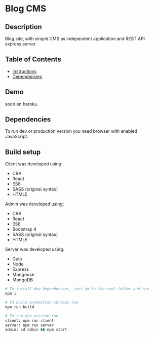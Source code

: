 # Blog CMS

## Description
Blog site, with simple CMS as independent application and REST API express server.
## Table of Contents

* [Instructions](#instructions)
* [Dependencies](#dependencies)

## Demo
soon on heroku

## Dependencies
To run dev or production version you need browser with enabled JavaScript.

## Build setup
Client was developed using:
* CRA
* React
* ES6
* SASS (original syntax)
* HTML5

Admin was developed using:
* CRA
* React
* ES6
* Bootstrap 4
* SASS (original syntax)
* HTML5

Server was developed using:
* Gulp
* Node
* Express
* Mongoose
* MongoDB
```bash
# To install dev-dependencies, just go to the root folder and run
npm i

# To build production version run
npm run build

# To run dev version run
client: npm run client
server: npm run server
admin: cd admin && npm start
```
